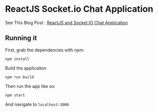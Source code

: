 # ReactJS Socket.io Chat Application

See This Blog Post : [ReactJS and Socket.IO Chat Application](http://danialk.github.io/blog/2013/06/16/reactjs-and-socket-dot-io-chat-application/)

## Running it

First, grab the dependencies with npm:

    npm install

Build the applicaiton
	
	npm run build

Then run the app like so:

    npm start

And navigate to `localhost:3000`
